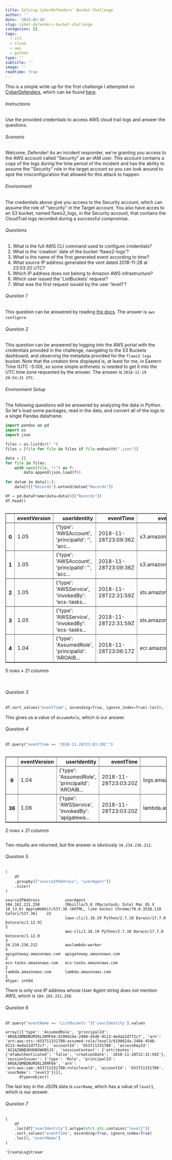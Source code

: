 ```yaml
---
title: Solving CyberDefenders' Bucket Challenge
author: ''
date: '2023-02-26'
slug: cyber-defenders-bucket-challenge
categories: []
tags:
  - ctf
  - cloud
  - aws
  - python
type: ''
subtitle: ''
image: ''
readtime: true
---
```


This is a simple write up for the first challenge I attempted on [CyberDefenders](https://cyberdefenders.org), which can be found [here](https://cyberdefenders.org/blueteam-ctf-challenges/84#nav-questions).

###### Instructions
Use the provided credentials to access AWS cloud trail logs and answer the questions.

###### Scenario
Welcome, Defender! As an incident responder, we're granting you access to the AWS account called "Security" as an IAM user. This account contains a copy of the logs during the time period of the incident and has the ability to assume the "Security" role in the target account so you can look around to spot the misconfiguration that allowed for this attack to happen.

###### Environment
The credentials above give you access to the Security account, which can assume the role of "security" in the Target account. You also have acces to an S3 bucket, named flaws2_logs, in the Security account, that contains the CloudTrail logs recorded during a successful compromise. 

###### Questions
1. What is the full AWS CLI command used to configure credentials?
2. What is the 'creation' date of the bucket 'flaws2-logs'?
3. What is the name of the first generated event according to time?
4. What source IP address generated the vent dated 2018-11-28 at 23:03:20 UTC?
5. Which IP address does not belong to Amazon AWS infrastructure?
6. Which user issued the 'ListBuckets' request?
7. What was the first request issued by the user 'level1'?

###### Question 1

This question can be answered by reading [the docs](https://docs.aws.amazon.com/cli/latest/userguide/cli-chap-configure.html). The answer is `aws configure`.

###### Question 2

This question can be answered by logging into the AWS portal with the credentials provided in the challenge, navigating to the S3 Buckets dashboard, and observing the metadata provided for the `flaws2-logs` bucket. Note that the creation time displayed is, at least for me, in Eastern Time (UTC -5:00), so some simple arithmetic is needed to get it into the UTC time zone requested by the answer. The answer is `2018-11-19 20:54:31 UTC`.

###### Environment Setup

The following questions will be answered by analyzing the data in Python. So let's load some packages, read in the data, and convert all of the logs to a single Pandas dataframe.


```python
import pandas as pd
import os
import json

files = os.listdir(".")
files = [file for file in files if file.endswith(".json")]

data = []
for file in files:
    with open(file, "r") as f:
        data.append(json.load(f))
        
for datum in data[1:]:
    data[0]["Records"].extend(datum["Records"])

df = pd.DataFrame(data=data[0]["Records"])
df.head()
```

<div style="overflow-x: auto;">
<style scoped>
    .dataframe tbody tr th:only-of-type {
        vertical-align: middle;
    }

    .dataframe tbody tr th {
        vertical-align: top;
    }

    .dataframe thead th {
        text-align: right;
    }
</style>
<table border="1" class="dataframe">
  <thead>
    <tr style="text-align: right;">
      <th></th>
      <th>eventVersion</th>
      <th>userIdentity</th>
      <th>eventTime</th>
      <th>eventSource</th>
      <th>eventName</th>
      <th>awsRegion</th>
      <th>sourceIPAddress</th>
      <th>userAgent</th>
      <th>requestParameters</th>
      <th>responseElements</th>
      <th>...</th>
      <th>requestID</th>
      <th>eventID</th>
      <th>readOnly</th>
      <th>resources</th>
      <th>eventType</th>
      <th>recipientAccountId</th>
      <th>sharedEventID</th>
      <th>errorCode</th>
      <th>errorMessage</th>
      <th>managementEvent</th>
    </tr>
  </thead>
  <tbody>
    <tr>
      <th>0</th>
      <td>1.05</td>
      <td>{'type': 'AWSAccount', 'principalId': '', 'acc...</td>
      <td>2018-11-28T23:09:36Z</td>
      <td>s3.amazonaws.com</td>
      <td>GetObject</td>
      <td>us-east-1</td>
      <td>104.102.221.250</td>
      <td>[Mozilla/5.0 (Macintosh; Intel Mac OS X 10_13_...</td>
      <td>{'bucketName': 'the-end-962b72bjahfm5b4wcktm8t...</td>
      <td>None</td>
      <td>...</td>
      <td>EDFBFC9CE11E755F</td>
      <td>ea33682d-0829-40c1-9820-bd721b9aede8</td>
      <td>True</td>
      <td>[{'type': 'AWS::S3::Object', 'ARN': 'arn:aws:s...</td>
      <td>AwsApiCall</td>
      <td>653711331788</td>
      <td>a59b4ac8-6a51-44ff-ab76-e66f75bd95ce</td>
      <td>NaN</td>
      <td>NaN</td>
      <td>NaN</td>
    </tr>
    <tr>
      <th>1</th>
      <td>1.05</td>
      <td>{'type': 'AWSAccount', 'principalId': '', 'acc...</td>
      <td>2018-11-28T23:09:36Z</td>
      <td>s3.amazonaws.com</td>
      <td>GetObject</td>
      <td>us-east-1</td>
      <td>104.102.221.250</td>
      <td>[Mozilla/5.0 (Macintosh; Intel Mac OS X 10_13_...</td>
      <td>{'bucketName': 'the-end-962b72bjahfm5b4wcktm8t...</td>
      <td>None</td>
      <td>...</td>
      <td>9880010F3D39F3AC</td>
      <td>dee6f6a3-f18a-40db-a6fd-b96d05502266</td>
      <td>True</td>
      <td>[{'type': 'AWS::S3::Object', 'ARN': 'arn:aws:s...</td>
      <td>AwsApiCall</td>
      <td>653711331788</td>
      <td>f8c6cdc8-6ec1-4e14-9a0e-f300b16e282e</td>
      <td>NaN</td>
      <td>NaN</td>
      <td>NaN</td>
    </tr>
    <tr>
      <th>2</th>
      <td>1.05</td>
      <td>{'type': 'AWSService', 'invokedBy': 'ecs-tasks...</td>
      <td>2018-11-28T22:31:59Z</td>
      <td>sts.amazonaws.com</td>
      <td>AssumeRole</td>
      <td>us-east-1</td>
      <td>ecs-tasks.amazonaws.com</td>
      <td>ecs-tasks.amazonaws.com</td>
      <td>{'roleSessionName': 'd190d14a-2404-45d6-9113-4...</td>
      <td>{'credentials': {'sessionToken': 'FQoGZXIvYXdz...</td>
      <td>...</td>
      <td>6b7d6c60-f35d-11e8-becc-39e7d43d4afe</td>
      <td>6177ca7e-860e-482c-bde9-50c735af58d6</td>
      <td>NaN</td>
      <td>[{'ARN': 'arn:aws:iam::653711331788:role/level...</td>
      <td>AwsApiCall</td>
      <td>653711331788</td>
      <td>1d18bf74-8392-4496-9dc4-a45cb799b8b4</td>
      <td>NaN</td>
      <td>NaN</td>
      <td>NaN</td>
    </tr>
    <tr>
      <th>3</th>
      <td>1.05</td>
      <td>{'type': 'AWSService', 'invokedBy': 'ecs-tasks...</td>
      <td>2018-11-28T22:31:59Z</td>
      <td>sts.amazonaws.com</td>
      <td>AssumeRole</td>
      <td>us-east-1</td>
      <td>ecs-tasks.amazonaws.com</td>
      <td>ecs-tasks.amazonaws.com</td>
      <td>{'roleSessionName': 'd190d14a-2404-45d6-9113-4...</td>
      <td>{'credentials': {'sessionToken': 'FQoGZXIvYXdz...</td>
      <td>...</td>
      <td>6b80a0b1-f35d-11e8-becc-39e7d43d4afe</td>
      <td>457af3a9-0b1b-44ca-91e1-8f4a0f873149</td>
      <td>NaN</td>
      <td>[{'ARN': 'arn:aws:iam::653711331788:role/ecsTa...</td>
      <td>AwsApiCall</td>
      <td>653711331788</td>
      <td>5397e1a9-82c7-4a00-9b1c-e44cbd688aa1</td>
      <td>NaN</td>
      <td>NaN</td>
      <td>NaN</td>
    </tr>
    <tr>
      <th>4</th>
      <td>1.04</td>
      <td>{'type': 'AssumedRole', 'principalId': 'AROAIB...</td>
      <td>2018-11-28T23:06:17Z</td>
      <td>ecr.amazonaws.com</td>
      <td>BatchGetImage</td>
      <td>us-east-1</td>
      <td>104.102.221.250</td>
      <td>aws-cli/1.16.19 Python/2.7.10 Darwin/17.7.0 bo...</td>
      <td>{'imageIds': [{'imageTag': 'latest'}], 'reposi...</td>
      <td>None</td>
      <td>...</td>
      <td>35ea9256-f362-11e8-86cf-35c48074ab0a</td>
      <td>b2867f3e-810c-47d1-9657-edb886e03fe6</td>
      <td>NaN</td>
      <td>[{'ARN': 'arn:aws:ecr:us-east-1:653711331788:r...</td>
      <td>AwsApiCall</td>
      <td>653711331788</td>
      <td>NaN</td>
      <td>NaN</td>
      <td>NaN</td>
      <td>NaN</td>
    </tr>
  </tbody>
</table>
<p>5 rows × 21 columns</p>
</div>

<br/>

###### Question 3


```python
df.sort_values("eventTime", ascending=True, ignore_index=True).loc[0, "eventName"]
```

This gives us a value of `AssumeRole`, which is our answer.



###### Question 4


```python
df.query("eventTime == '2018-11-28T23:03:20Z'")
```


<div style="overflow-x: auto;">
<style scoped>
    .dataframe tbody tr th:only-of-type {
        vertical-align: middle;
    }

    .dataframe tbody tr th {
        vertical-align: top;
    }

    .dataframe thead th {
        text-align: right;
    }
</style>
<table border="1" class="dataframe">
  <thead>
    <tr style="text-align: right;">
      <th></th>
      <th>eventVersion</th>
      <th>userIdentity</th>
      <th>eventTime</th>
      <th>eventSource</th>
      <th>eventName</th>
      <th>awsRegion</th>
      <th>sourceIPAddress</th>
      <th>userAgent</th>
      <th>requestParameters</th>
      <th>responseElements</th>
      <th>...</th>
      <th>requestID</th>
      <th>eventID</th>
      <th>readOnly</th>
      <th>resources</th>
      <th>eventType</th>
      <th>recipientAccountId</th>
      <th>sharedEventID</th>
      <th>errorCode</th>
      <th>errorMessage</th>
      <th>managementEvent</th>
    </tr>
  </thead>
  <tbody>
    <tr>
      <th>9</th>
      <td>1.04</td>
      <td>{'type': 'AssumedRole', 'principalId': 'AROAIB...</td>
      <td>2018-11-28T23:03:20Z</td>
      <td>logs.amazonaws.com</td>
      <td>CreateLogStream</td>
      <td>us-east-1</td>
      <td>34.234.236.212</td>
      <td>awslambda-worker</td>
      <td>None</td>
      <td>None</td>
      <td>...</td>
      <td>cc9ae337-f361-11e8-894e-cbc2b0778d92</td>
      <td>483557d2-2b35-4fc6-b682-ff5dbc96eccf</td>
      <td>NaN</td>
      <td>NaN</td>
      <td>AwsApiCall</td>
      <td>653711331788</td>
      <td>NaN</td>
      <td>AccessDenied</td>
      <td>User: arn:aws:sts::653711331788:assumed-role/l...</td>
      <td>NaN</td>
    </tr>
    <tr>
      <th>36</th>
      <td>1.06</td>
      <td>{'type': 'AWSService', 'invokedBy': 'apigatewa...</td>
      <td>2018-11-28T23:03:20Z</td>
      <td>lambda.amazonaws.com</td>
      <td>Invoke</td>
      <td>us-east-1</td>
      <td>apigateway.amazonaws.com</td>
      <td>apigateway.amazonaws.com</td>
      <td>{'functionName': 'arn:aws:lambda:us-east-1:653...</td>
      <td>None</td>
      <td>...</td>
      <td>cc96765b-f361-11e8-a2d8-2b201bd316c5</td>
      <td>949e83c0-0d98-4b7d-8845-5e2fe3eafde4</td>
      <td>False</td>
      <td>[{'accountId': '653711331788', 'type': 'AWS::L...</td>
      <td>AwsApiCall</td>
      <td>653711331788</td>
      <td>a63b106b-e331-4778-a6c0-64e397216fde</td>
      <td>NaN</td>
      <td>NaN</td>
      <td>False</td>
    </tr>
  </tbody>
</table>
<p>2 rows × 21 columns</p>
</div>



Two results are returned, but the answer is obviously `34.234.236.212`.

###### Question 5


```python
(
    df
    .groupby(["sourceIPAddress", "userAgent"])
    .size()
)
```




    sourceIPAddress           userAgent                                                                                                                  
    104.102.221.250           [Mozilla/5.0 (Macintosh; Intel Mac OS X 10_13_6) AppleWebKit/537.36 (KHTML, like Gecko) Chrome/70.0.3538.110 Safari/537.36]    22
                              [aws-cli/1.16.19 Python/2.7.10 Darwin/17.7.0 botocore/1.12.9]                                                                   2
                              aws-cli/1.16.19 Python/2.7.10 Darwin/17.7.0 botocore/1.12.9                                                                     3
    34.234.236.212            awslambda-worker                                                                                                                5
    apigateway.amazonaws.com  apigateway.amazonaws.com                                                                                                        2
    ecs-tasks.amazonaws.com   ecs-tasks.amazonaws.com                                                                                                         2
    lambda.amazonaws.com      lambda.amazonaws.com                                                                                                            1
    dtype: int64



There is only one IP address whose User Agent string does not mention AWS, which is `104.102.221.250`.

###### Question 6


```python
df.query("eventName == 'ListBuckets'")['userIdentity'].values
```




    array([{'type': 'AssumedRole', 'principalId': 'AROAJQMBDNUMIKLZKMF64:d190d14a-2404-45d6-9113-4eda22d7f2c7', 'arn': 'arn:aws:sts::653711331788:assumed-role/level3/d190d14a-2404-45d6-9113-4eda22d7f2c7', 'accountId': '653711331788', 'accessKeyId': 'ASIAZQNB3KHGNXWXBSJS', 'sessionContext': {'attributes': {'mfaAuthenticated': 'false', 'creationDate': '2018-11-28T22:31:59Z'}, 'sessionIssuer': {'type': 'Role', 'principalId': 'AROAJQMBDNUMIKLZKMF64', 'arn': 'arn:aws:iam::653711331788:role/level3', 'accountId': '653711331788', 'userName': 'level3'}}}],
          dtype=object)



The last key in the JSON data is `userName`, which has a value of `level3`, which is our answer.

###### Question 7


```python
(
    df
    .loc[df["userIdentity"].astype(str).str.contains("level1")]
    .sort_values("eventTime", ascending=True, ignore_index=True)
    .loc[0, "eventName"]
)
```




    'CreateLogStream'


